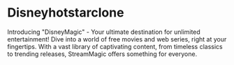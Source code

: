 # Disneyhotstarclone
Introducing "DisneyMagic" - Your ultimate destination for unlimited entertainment! Dive into a world of free movies and web series, right at your fingertips. With a vast library of captivating content, from timeless classics to trending releases, StreamMagic offers something for everyone.
